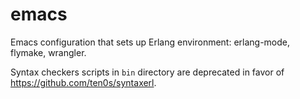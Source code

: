emacs
=====

Emacs configuration that sets up Erlang environment: erlang-mode, flymake, wrangler.

Syntax checkers scripts in `bin` directory are deprecated in favor of https://github.com/ten0s/syntaxerl.

